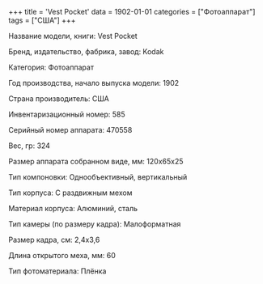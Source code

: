 +++
title = 'Vest Pocket'
data = 1902-01-01
categories = ["Фотоаппарат"]
tags = ["США"]
+++

Название модели, книги: Vest Pocket

Бренд, издательство, фабрика, завод: Kodak

Категория: Фотоаппарат

Год производства, начало выпуска модели: 1902

Страна производитель: США

Инвентаризационный номер: 585

Серийный номер аппарата: 470558

Вес, гр: 324

Размер аппарата  собранном виде, мм: 120х65х25

Тип компоновки: Однообъективный, вертикальный

Тип корпуса: С раздвижным мехом

Материал корпуса: Алюминий, сталь

Тип камеры (по размеру кадра): Малоформатная

Размер кадра, см: 2,4х3,6

Длина открытого меха, мм: 60

Тип фотоматериала: Плёнка

